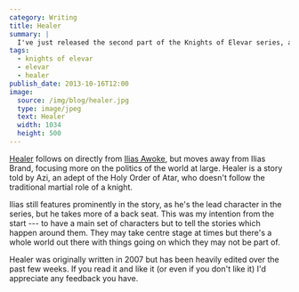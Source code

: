 ```yaml
---
category: Writing
title: Healer
summary: |
  I've just released the second part of the Knights of Elevar series, again, through Amazon's Kindle Direct Publishing platform.
tags: 
  - knights of elevar
  - elevar
  - healer
publish_date: 2013-10-16T12:00
image:
  source: /img/blog/healer.jpg
  type: image/jpeg
  text: Healer
  width: 1034
  height: 500
---
```


[Healer][healer] follows on directly from [Ilias Awoke][ilias], but moves away from Ilias Brand, focusing more on the politics of the world at large. Healer is a story told by Azi, an adept of the Holy Order of Atar, who doesn't follow the traditional martial role of a knight.

Ilias still features prominently in the story, as he's the lead character in the series, but he takes more of a back seat. This was my intention from the start --- to have a main set of characters but to tell the stories which happen around them. They may take centre stage at times but there's a whole world out there with things going on which they may not be part of.

Healer was originally written in 2007 but has been heavily edited over the past few weeks. If you read it and like it (or even if you don't like it) I'd appreciate any feedback you have.

[healer]: http://www.amazon.co.uk/Ilias-Awoke-Knights-Elevar-ebook/dp/B00FO7MGD8/
[ilias]: http://www.amazon.co.uk/Ilias-Awoke-Knights-Elevar-ebook/dp/B00FO7MGD8/
